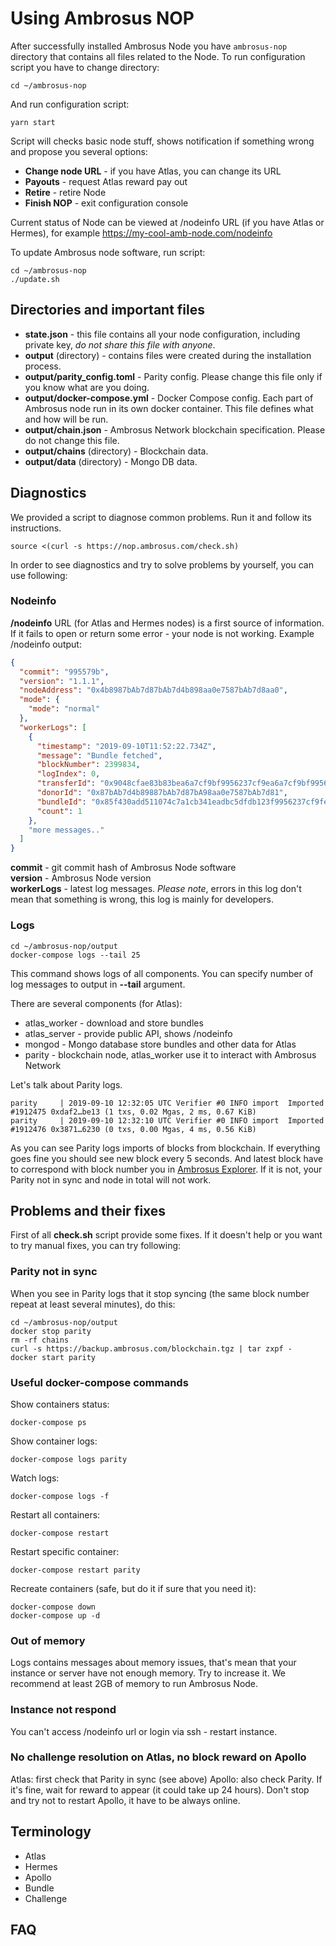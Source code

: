 # Using Ambrosus NOP

After successfully installed Ambrosus Node you have `ambrosus-nop` directory
that contains all files related to the Node. To run configuration script you
have to change directory:

    cd ~/ambrosus-nop

And run configuration script:

    yarn start

Script will checks basic node stuff, shows notification if something wrong and
propose you several options:
- **Change node URL** - if you have Atlas, you can change its URL
- **Payouts** - request Atlas reward pay out
- **Retire** - retire Node
- **Finish NOP** - exit configuration console

Current status of Node can be viewed at /nodeinfo URL (if you have Atlas or
Hermes), for example https://my-cool-amb-node.com/nodeinfo

To update Ambrosus node software, run script:

    cd ~/ambrosus-nop
    ./update.sh

## Directories and important files

- **state.json** - this file contains all your node configuration, including
  private key, _do not share this file with anyone_.
- **output** (directory) - contains files were created during the installation
  process.
- **output/parity\_config.toml** - Parity config. Please change this file only
  if you know what are you doing.
- **output/docker-compose.yml** - Docker Compose config. Each part of Ambrosus
  node run in its own docker container. This file defines what and how will be
  run.
- **output/chain.json** - Ambrosus Network blockchain specification. Please do
  not change this file.
- **output/chains** (directory) - Blockchain data.
- **output/data** (directory) - Mongo DB data.

## Diagnostics

We provided a script to diagnose common problems. Run it and follow its
instructions.

    source <(curl -s https://nop.ambrosus.com/check.sh)

In order to see diagnostics and try to solve problems by yourself, you can use
following:

### Nodeinfo

**/nodeinfo** URL (for Atlas and Hermes nodes) is a first source of information.
If it fails to open or return some error - your node is not working. Example
/nodeinfo output:

```json
{
  "commit": "995579b",
  "version": "1.1.1",
  "nodeAddress": "0x4b8987bAb7d87bAb7d4b898aa0e7587bAb7d8aa0",
  "mode": {
    "mode": "normal"
  },
  "workerLogs": [
    {
      "timestamp": "2019-09-10T11:52:22.734Z",
      "message": "Bundle fetched",
      "blockNumber": 2399834,
      "logIndex": 0,
      "transferId": "0x9048cfae83b83bea6a7cf9bf9956237cf9ea6a7cf9bf9956237cf9380d0ac41c",
      "donorId": "0x87bAb7d4b89887bAb7d87bA98aa0e7587bAb7d81",
      "bundleId": "0x85f430add511074c7a1cb341eadbc5dfdb123f9956237cf9feaa610f894cbd42",
      "count": 1
    },
    "more messages.."
  ]
}
```

**commit** - git commit hash of Ambrosus Node software  
**version** - Ambrosus Node version  
**workerLogs** - latest log messages. _Please note_, errors in this log don't
mean that something is wrong, this log is mainly for developers.  

### Logs

    cd ~/ambrosus-nop/output
    docker-compose logs --tail 25

This command shows logs of all components. You can specify number of log messages to output in **--tail** argument.

There are several components (for Atlas):

- atlas\_worker - download and store bundles
- atlas\_server - provide public API, shows /nodeinfo
- mongod - Mongo database store bundles and other data for Atlas
- parity - blockchain node, atlas\_worker use it to interact with Ambrosus
  Network

Let's talk about Parity logs.

    parity     | 2019-09-10 12:32:05 UTC Verifier #0 INFO import  Imported #1912475 0xdaf2…be13 (1 txs, 0.02 Mgas, 2 ms, 0.67 KiB)
    parity     | 2019-09-10 12:32:10 UTC Verifier #0 INFO import  Imported #1912476 0x3871…6230 (0 txs, 0.00 Mgas, 4 ms, 0.56 KiB)

As you can see Parity logs imports of blocks from blockchain. If everything
goes fine you should see new block every 5 seconds. And latest block have to
correspond with block number you in
[Ambrosus Explorer](https://explorer.ambrosus.com/). If it is not, your Parity
not in sync and node in total will not work.

## Problems and their fixes

First of all **check.sh** script provide some fixes. If it doesn't help or you
want to try manual fixes, you can try following:

### Parity not in sync

When you see in Parity logs that it stop syncing (the same block number repeat
at least several minutes), do this:

    cd ~/ambrosus-nop/output
    docker stop parity
    rm -rf chains
    curl -s https://backup.ambrosus.com/blockchain.tgz | tar zxpf -
    docker start parity

### Useful docker-compose commands

Show containers status:

    docker-compose ps

Show container logs:

    docker-compose logs parity

Watch logs:

    docker-compose logs -f

Restart all containers:

    docker-compose restart

Restart specific container:

    docker-compose restart parity

Recreate containers (safe, but do it if sure that you need it):

    docker-compose down
    docker-compose up -d

### Out of memory

Logs contains messages about memory issues, that's mean that your instance or
server have not enough memory. Try to increase it. We recommend at least
2GB of memory to run Ambrosus Node.

### Instance not respond

You can't access /nodeinfo url or login via ssh - restart instance.

### No challenge resolution on Atlas, no block reward on Apollo

Atlas: first check that Parity in sync (see above)
Apollo: also check Parity. If it's fine, wait for reward to appear (it could
take up 24 hours). Don't stop and try not to restart Apollo, it have to be
always online.

## Terminology

- Atlas
- Hermes
- Apollo
- Bundle
- Challenge

## FAQ
